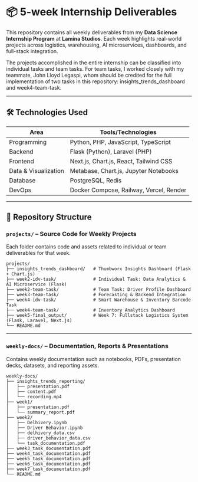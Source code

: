 
# 📦 5-week Internship Deliverables  
This repository contains all weekly deliverables from my **Data Science Internship Program** at **Lamina Studios**. Each week highlights real-world projects across logistics, warehousing, AI microservices, dashboards, and full-stack integration.

The projects accomplished in the entire internship can be classified into individual tasks and team tasks. For team tasks, I worked closely with my teammate, John Lloyd Legaspi, whom should be credited for the full implementation of two tasks in this repository: insights_trends_dashboard and week4-team-task. 

---

## 🛠️ Technologies Used

| Area                | Tools/Technologies                                |
|---------------------|---------------------------------------------------|
| Programming         | Python, PHP, JavaScript, TypeScript               |
| Backend             | Flask (Python), Laravel (PHP)                     |
| Frontend            | Next.js, Chart.js, React, Tailwind CSS            |
| Data & Visualization| Metabase, Chart.js, Jupyter Notebooks             |
| Database            | PostgreSQL, Redis                                 |
| DevOps              | Docker Compose, Railway, Vercel, Render           |

---

## 📁 Repository Structure

### `projects/` – Source Code for Weekly Projects
Each folder contains code and assets related to individual or team deliverables for that week.

```
projects/
├── insights_trends_dashboard/   # Thumbworx Insights Dashboard (Flask + Chart.js)
├── week2-idv-task/              # Individual Task: Data Analytics & AI Microservice (Flask)
├── week2-team-task/             # Team Task: Driver Profile Dashboard
├── week3-team-task/             # Forecasting & Backend Integration
├── week4-idv-task/              # Smart Warehouse & Inventory Barcode Task
├── week4-team-task/             # Inventory Analytics Dashboard
├── week5-final_output/          # Week 7: Fullstack Logistics System (Flask, Laravel, Next.js)
└── README.md                    

```

---

### `weekly-docs/` – Documentation, Reports & Presentations
Contains weekly documentation such as notebooks, PDFs, presentation decks, datasets, and reporting assets.

```
weekly-docs/
├── insights_trends_reporting/
│   ├── presentation.pdf
│   ├── content.pdf
│   └── recording.mp4
├── week1/
│   ├── presentation.pdf
│   └── summary_report.pdf
├── week2/
│   ├── Delhivery.ipynb
│   ├── Driver Behavior.ipynb
│   ├── delhivery_data.csv
│   ├── driver_behavior_data.csv
│   └── task_documentation.pdf
├── week3_task_documentation.pdf
├── week4_task_documentation.pdf
├── week5_task_documentation.pdf
├── week6_task_documentation.pdf
├── week7_task_documentation.pdf
└── README.md  
```
